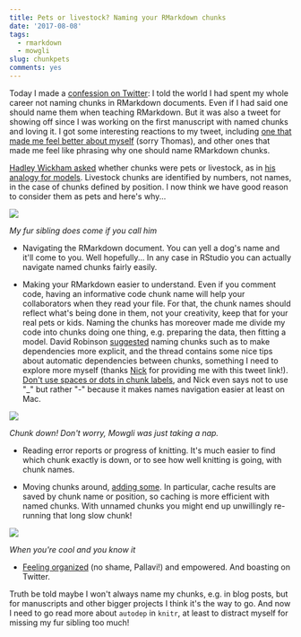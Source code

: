 ```yaml
---
title: Pets or livestock? Naming your RMarkdown chunks
date: '2017-08-08'
tags:
  - rmarkdown
  - mowgli
slug: chunkpets
comments: yes
---
```



Today I made a [confession on Twitter](https://twitter.com/ma_salmon/status/894877595417948160): I told the world I had spent my whole career not naming chunks in RMarkdown documents. Even if I had said one should name them when teaching RMarkdown. But it was also a tweet for showing off since I was working on the first manuscript with named chunks and loving it. I got some interesting reactions to my tweet, including [one that made me feel better about myself](https://twitter.com/thomasp85/status/894882639303368705) (sorry Thomas), and other ones that made me feel like phrasing why one should name RMarkdown chunks.

[Hadley Wickham asked](https://twitter.com/hadleywickham/status/894889893922459648) whether chunks were pets or livestock, as in [his analogy for models](https://twitter.com/mikeksmith/status/857583637465878528). Livestock chunks are identified by numbers, not names, in the case of chunks defined by position. I now think we have good reason to consider them as pets and here's why...

<!--more-->

![](/figure/source/2017-08-08-chunkpets/running.png)

_My fur sibling does come if you call him_

* Navigating the RMarkdown document. You can yell a dog's name and it'll come to you. Well hopefully... In any case in RStudio you can actually navigate named chunks fairly easily. 

* Making your RMarkdown easier to understand. Even if you comment code, having an informative code chunk name will help your collaborators when they read your file. For that, the chunk names should reflect what's being done in them, not your creativity, keep that for your real pets or kids. Naming the chunks has moreover made me divide my code into chunks doing one thing, e.g. preparing the data, then fitting a model. David Robinson [suggested](https://twitter.com/drob/status/738786604731490304) naming chunks such as to make dependencies more explicit, and the thread contains some nice tips about automatic dependencies between chunks, something I need to explore more myself (thanks [Nick](https://twitter.com/nj_tierney) for providing me with this tweet link!). [Don't use spaces or dots in chunk labels](https://yihui.name/knitr/options/#chunk-options), and Nick even says not to use "_" but rather "-" because it makes names navigation easier at least on Mac.

![](/figure/source/2017-08-08-chunkpets/chunkdown.png)

_Chunk down! Don't worry, Mowgli was just taking a nap._

* Reading error reports or progress of knitting. It's much easier to find which chunk exactly is down, or to see how well knitting is going, with chunk names.

* Moving chunks around, [adding some](https://twitter.com/robjhyndman/status/894886426885578752). In particular, cache results are saved by chunk name or position, so caching is more efficient with named chunks. With unnamed chunks you might end up unwillingly re-running that long slow chunk!

![](/figure/source/2017-08-08-chunkpets/cool.png)

_When you're cool and you know it_

* [Feeling organized](https://twitter.com/pallavipnt/status/894894067179335681) (no shame, Pallavi!) and empowered. And boasting on Twitter.

Truth be told maybe I won't always name my chunks, e.g. in blog posts, but for manuscripts and other bigger projects I think it's the way to go. And now I need to go read more about `autodep` in `knitr`, at least to distract myself for missing my fur sibling too much!

